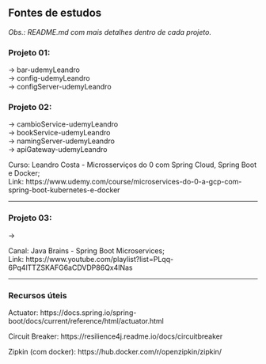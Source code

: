 <h2>Fontes de estudos</h2>
<p><i>Obs.: README.md com mais detalhes dentro de cada projeto.</i></p>
<h3>Projeto 01:</h3> 
<p>
-> bar-udemyLeandro  <br>
-> config-udemyLeandro <br>
-> configServer-udemyLeandro <br>
</p>
<p>
<h3>Projeto 02:</h3> 
<p>
-> cambioService-udemyLeandro <br>
-> bookService-udemyLeandro <br>
-> namingServer-udemyLeandro <br>
-> apiGateway-udemyLeandro <br>
</p>
<p>
Curso: Leandro Costa - Microsserviços do 0 com Spring Cloud, Spring Boot e Docker; <br>
Link: https://www.udemy.com/course/microservices-do-0-a-gcp-com-spring-boot-kubernetes-e-docker <br>
</p>
<hr>
<h3>Projeto 03:</h3>
<p> 
-> 
</p>
<p>
Canal: Java Brains - Spring Boot Microservices; <br>
Link: https://www.youtube.com/playlist?list=PLqq-6Pq4lTTZSKAFG6aCDVDP86Qx4lNas <br>
</p>
<hr>
<h3>Recursos úteis</h3>
<p>Actuator: https://docs.spring.io/spring-boot/docs/current/reference/html/actuator.html</p>
<p>Circuit Breaker: https://resilience4j.readme.io/docs/circuitbreaker</p>
<p>Zipkin (com docker): https://hub.docker.com/r/openzipkin/zipkin/</p>
